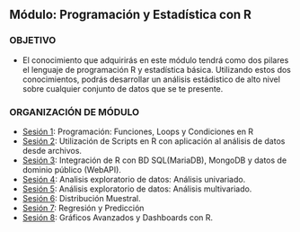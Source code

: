  
## Módulo: Programación y Estadística con R

### OBJETIVO 
 - El conocimiento que adquirirás en este módulo tendrá como dos pilares el lenguaje de programación R y estadística básica. Utilizando estos dos conocimientos, podrás desarrollar un análisis estádistico de alto nivel sobre cualquier conjunto de datos que se te presente.



 ### ORGANIZACIÓN DE MÓDULO 
 
 - [Sesión 1](Sesion-01): Programación: Funciones, Loops y Condiciones en R  
 - [Sesión 2](Sesion-02): Utilización de Scripts en R con aplicación al análisis de datos desde archivos.  
 - [Sesión 3](Sesion-03): Integración de R con BD SQL(MariaDB), MongoDB y datos de dominio público (WebAPI).  
 - [Sesión 4](Sesion-04): Analisis exploratorio de datos: Análisis univariado.  
 - [Sesión 5](Sesion-05): Análisis exploratorio de datos: Análisis multivariado. 
 - [Sesión 6](Sesion-06): Distribución Muestral.
 - [Sesión 7](Sesion-07): Regresión y Predicción  
 - [Sesión 8](Sesion-08): Gráficos Avanzados y Dashboards con R. 


